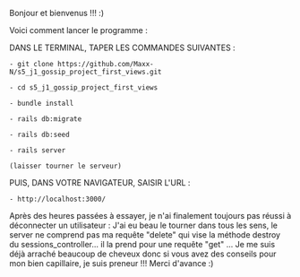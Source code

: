 Bonjour et bienvenus !!! :) 

Voici comment lancer le programme : 

  DANS LE TERMINAL, TAPER LES COMMANDES SUIVANTES : 

    - git clone https://github.com/Maxx-N/s5_j1_gossip_project_first_views.git

    - cd s5_j1_gossip_project_first_views

    - bundle install

    - rails db:migrate

    - rails db:seed

    - rails server
    
    (laisser tourner le serveur)

  PUIS, DANS VOTRE NAVIGATEUR, SAISIR L'URL : 

    - http://localhost:3000/


Après des heures passées à essayer, je n'ai finalement toujours pas réussi à déconnecter un utilisateur : J'ai eu beau le tourner dans tous les sens, le server ne comprend pas ma requête "delete" qui vise la méthode destroy du sessions_controller... il la prend pour une requête "get" ...
Je me suis déjà arraché beaucoup de cheveux donc si vous avez des conseils pour mon bien capillaire, je suis preneur !!! Merci d'avance :)

  